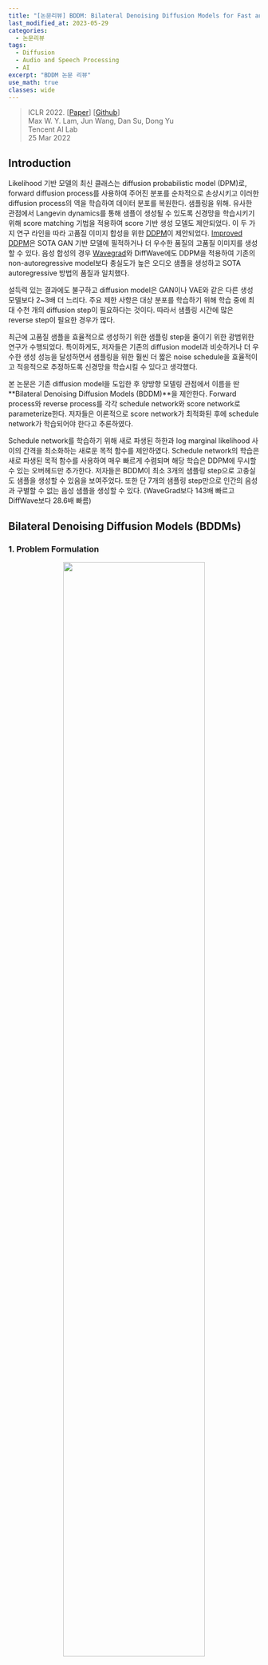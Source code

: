 ```yaml
---
title: "[논문리뷰] BDDM: Bilateral Denoising Diffusion Models for Fast and High-Quality Speech Synthesis"
last_modified_at: 2023-05-29
categories:
  - 논문리뷰
tags:
  - Diffusion
  - Audio and Speech Processing
  - AI
excerpt: "BDDM 논문 리뷰"
use_math: true
classes: wide
---
```


> ICLR 2022. [[Paper](https://arxiv.org/abs/2203.13508)] [[Github](https://github.com/tencent-ailab/bddm)]  
> Max W. Y. Lam, Jun Wang, Dan Su, Dong Yu  
> Tencent AI Lab  
> 25 Mar 2022  

## Introduction
Likelihood 기반 모델의 최신 클래스는 diffusion probabilistic model (DPM)로, forward diffusion process를 사용하여 주어진 분포를 순차적으로 손상시키고 이러한 diffusion process의 역을 학습하여 데이터 분포를 복원한다. 샘플링을 위해. 유사한 관점에서 Langevin dynamics를 통해 샘플이 생성될 수 있도록 신경망을 학습시키기 위해 score matching 기법을 적용하여 score 기반 생성 모델도 제안되었다. 이 두 가지 연구 라인을 따라 고품질 이미지 합성을 위한 [DDPM](https://kimjy99.github.io/논문리뷰/ddpm)이 제안되었다. [Improved DDPM](https://kimjy99.github.io/논문리뷰/iddpm)은 SOTA GAN 기반 모델에 필적하거나 더 우수한 품질의 고품질 이미지를 생성할 수 있다. 음성 합성의 경우 [Wavegrad](https://kimjy99.github.io/논문리뷰/wavegrad)와 DiffWave에도 DDPM을 적용하여 기존의 non-autoregressive model보다 충실도가 높은 오디오 샘플을 생성하고 SOTA autoregressive 방법의 품질과 일치했다.

설득력 있는 결과에도 불구하고 diffusion model은 GAN이나 VAE와 같은 다른 생성 모델보다 2~3배 더 느리다. 주요 제한 사항은 대상 분포를 학습하기 위해 학습 중에 최대 수천 개의 diffusion step이 필요하다는 것이다. 따라서 샘플링 시간에 많은 reverse step이 필요한 경우가 많다. 

최근에 고품질 샘플을 효율적으로 생성하기 위한 샘플링 step을 줄이기 위한 광범위한 연구가 수행되었다. 특이하게도, 저자들은 기존의 diffusion model과 비슷하거나 더 우수한 생성 성능을 달성하면서 샘플링을 위한 훨씬 더 짧은 noise schedule을 효율적이고 적응적으로 추정하도록 신경망을 학습시킬 수 있다고 생각했다. 

본 논문은 기존 diffusion model을 도입한 후 양방향 모델링 관점에서 이름을 딴 **Bilateral Denoising Diffusion Models (BDDM)**을 제안한다. Forward process와 reverse process를 각각 schedule network와 score network로 parameterize한다. 저자들은 이론적으로 score network가 최적화된 후에 schedule network가 학습되어야 한다고 추론하였다. 

Schedule network를 학습하기 위해 새로 파생된 하한과 log marginal likelihood 사이의 간격을 최소화하는 새로운 목적 함수를 제안하였다. Schedule network의 학습은 새로 파생된 목적 함수를 사용하여 매우 빠르게 수렴되며 해당 학습은 DDPM에 무시할 수 있는 오버헤드만 추가한다. 저자들은 BDDM이 최소 3개의 샘플링 step으로 고충실도 샘플을 생성할 수 있음을 보여주었다. 또한 단 7개의 샘플링 step만으로 인간의 음성과 구별할 수 없는 음성 샘플을 생성할 수 있다. (WaveGrad보다 143배 빠르고 DiffWave보다 28.6배 빠름)

## Bilateral Denoising Diffusion Models (BDDMs)
### 1. Problem Formulation
<center><img src='{{"/assets/img/bddm/bddm-fig1.PNG" | relative_url}}' width="75%"></center>
<br>
Diffusion model을 사용한 빠른 샘플링을 위해 학습을 위한 noise schedule $\beta$보다 훨씬 짧은 샘플링을 위한 noise schedule $\hat{\beta}$을 사용한다. 위 그림에서 볼 수 있듯이 noise schedule에 해당하는 두 개의 개별 diffusion process인 $\beta$와 $\hat{\beta}$를 각각 정의한다. $\beta$로 parameterize된 upper diffusion process는 

$$
\begin{equation}
q_\beta (x_{1:T} \vert x_0) := \prod_{t=1}^T q_{\beta_t} (x_t \vert x_{t-1}) \\
q_{\beta_t} (x_t \vert x_{t-1}) := \mathcal{N} (\sqrt{1-  \beta_t} x_{t-1}, \beta_t I)
\end{equation}
$$

와 동일하지만 lower process는 훨씬 적은 diffusion step으로 정의된다.

$$
\begin{equation}
q_{\hat{\beta}} (\hat{x}_{1:N} \vert \hat{x}_0) = \prod_{n=1}^N q_{\hat{\beta}_n} (\hat{x}_n \vert \hat{x}_{n-1}) \quad (N \ll T)
\end{equation}
$$

$\beta$는 주어지지만 $\hat{\beta}$는 모른다. Reverse process $$p_\theta (\hat{x}_{n-1} \vert \hat{x}^n; \hat{\beta}_n)$$에 대한 $\hat{\beta}$를 찾아 $$\hat{x}_0$$가 $$\hat{x}_N$$에서 N개의 reverse step으로 효과적으로 복구될 수 있도록 하는 것이 목표다. 

### 2. Model Description
많은 이전 연구들이 단축된 linear 또는 Fibonacci noise schedule을 reverse process에 직접 적용했지만, 저자들은 이것이 최선이 아니라고 주장한다. 이론적으로 새로운 단축된 noise schedule에 의해 지정된 diffusion process는 score network $\theta$를 학습하는 데 사용되는 프로세스와 본질적으로 다르다. 따라서 $\theta$는 단축된 diffusion process를 되돌리기에 적합하다고 보장할 수 없다. 이 문제는 단축된 schedule $\hat{\beta}$와 score network $\theta$ 사이의 연결을 설정하기 위해, 즉 $\theta$에 따라 $\hat{\beta}$를 최적화하도록 새로운 모델링 관점에 동기를 부여했다.

시작점으로 $\lfloor N = T / \tau \rfloor$를 고려한다. 여기서 $1 \le \tau < T$는 더 짧은 diffusion process에서 두 연속 변수 사이의 각 diffusion step이 더 긴 diffusion process에서 $\tau$개의 diffusion step에 해당하도록 step 크기를 제어하는 hyperparameter이다. 다음과 같이 정의한다.

$$
\begin{aligned}
q_{\hat{\beta}_{n+1}} (\hat{x}_{n+1} \vert \hat{x}_n = x_t)
&:= q_\beta (x_{t + \tau} \vert x_t) \\
&= \mathcal{N} \bigg( \sqrt{\frac{\alpha_{t+\tau}^2}{\alpha_t^2}} x_t, \bigg( 1 - \frac{\alpha_{t+\tau}^2}{\alpha_t^2} \bigg) I \bigg)
\end{aligned}
$$

여기서 $x_t$는 두 개의 서로 다르게 인덱싱된 diffusion 시퀀스를 연결하기 위해 도입한 중간 diffusion 변수이다. 이 변수를 junctional variable라고 부르면, 학습 중에 $x_0$와 $\beta$가 주어지면 쉽게 생성할 수 있다. 

$$
\begin{equation}
x_t = \alpha_t x_0 + \sqrt{1 - \alpha_t^2} \epsilon_n
\end{equation}
$$

불행하게도, $x_0$이 주어지지 않을 때의 reverse process에 대해 junctional variable은 tractable하지 않다. 그러나 긴 $\beta$로 parameterize된 diffusion process에 대해 학습된 score network $\theta^\ast$에 의해 score를 사용하는 동안 schedule network $\phi$를 도입하여 그에 따라 짧은 noise schedule $\hat{\beta} (\phi)$를 최적화할 수 있다. 

### 3. Score Network
DDPM은 white noise $x_T \sim \mathcal{N}(0,I)$에서 reverse process를 시작하고 데이터 분포를 복구하기 위해 $T$ step을 수행한다.

$$
\begin{equation}
p_\theta (x_0) := \mathbb{E}_{\mathcal{N}(0,I)} [\mathbb{E}_{p_\theta (x_{1:T-1} \vert x_T)} [p_\theta (x_0 \vert x_{1:T})]]
\end{equation}
$$

대조적으로 BDDM은 junctional variable $x_t$에서 시작하여 단 $n$개의 step으로 더 짧은 diffusion 확률 변수 시퀀스를 되돌린다.

$$
\begin{equation}
p_\theta (\hat{x}_0) := \mathbb{E}_{q_{\hat{\beta}} (\hat{x}_{n-1}; x_t, \epsilon_n)} [\mathbb{E}_{p_\theta (\hat{x}_{1:n-2} \vert \hat{x}_{n-1})} [p_\theta (x_0 \vert x_{1:n-1})]], \quad 2 \le n \le N
\end{equation}
$$

여기서 $$q_{\hat{\beta}} (\hat{x}_{n-1}; x_t, \epsilon_n)$$는 posterior에 대한 re-parameterization으로 정의된다.

$$
\begin{aligned}
q_{\hat{\beta}} (\hat{x}_{n-1}; x_t, \epsilon_n)
&:= q_{\hat{\beta}} \bigg( \hat{x}_{n-1} \vert \hat{x}_n = x_t, \hat{x}_0 = \frac{x_t - \sqrt{1 - \hat{\alpha}_n^2} \epsilon_n}{\hat{\alpha}_n} \bigg) \\
&= \mathcal{N} \bigg( \frac{1}{\sqrt{1 - \hat{\beta}_n}} x_t - \frac{\hat{\beta}_n}{\sqrt{(1 - \hat{\beta}_n)(1 - \hat{\alpha}_n^2)}} \epsilon_n, \frac{1 - \hat{\alpha}_{n-1}^2}{1 - \hat{\alpha}_n^2} \hat{\beta}_n I \bigg)
\end{aligned}
$$

$$
\begin{equation}
\hat{\alpha}_n = \prod_{i=1}^n \sqrt{1 - \hat{\beta}_i}, \quad x_t = \alpha_t x_0 + \sqrt{1 - \alpha_t^2} \epsilon_n
\end{equation}
$$

여기서 $x_t$는 근사 인덱스 $$t \sim \mathcal{U}\{(n − 1) \tau, \cdots, n \tau − 1, n \tau\}$$가 주어졌을 때 $x_t$를 $\hat{x}_n$에 매핑하는 junctional variable이다. 

#### Training objective for score network
위의 정의를 통해 log marginal likelihood에 대한 새로운 형태의 하한은 다음과 같이 유도될 수 있다.

$$
\begin{aligned}
\log p_\theta (\hat{x}_0) \ge \mathcal{F}_\textrm{score}^{(n)} (\theta) &:= − \mathcal{L}_\textrm{score}^{(n)} (\theta) − \mathcal{R}_\theta (\hat{x}_0, x_t) \\
\mathcal{L}_\textrm{score}^{(n)} (\theta) &:= D_\textrm{KL} (p_\theta (\hat{x}_{n-1} \vert \hat{x}_n = x_t) \| q_{\hat{\beta}} (\hat{x}_{n-1}; x_t, \epsilon_n)) \\
\mathcal{R}_\theta (\hat{x}_0, x_t) &:= - \mathbb{E}_{p_\theta (\hat{x}_1 \vert \hat{x}_n = x_t)} [\log p_\theta (\hat{x}_0 \vert \hat{x}_1)]
\end{aligned}
$$

Junctional variable $x_t$를 통해 목적 함수 $$\mathcal{L}_\textrm{ddpm}^{(t)} (\theta), \forall t \in \{1, \cdots, T\}$$를 최적화하는 해 $\theta^\ast$가 $$\mathcal{L}_\textrm{score}^{(n)} (\theta), \forall n \in \{2, \cdots, N\}$$을 최적화하는 해이기도 하다. 따라서 score network $\theta$가  $$\mathcal{L}_\textrm{ddpm}^{(t)} (\theta)$$로 학습되고 $$\hat{x}_{N:0}$$에 대한 짧은 diffusion process를 되돌리기 위해 재사용될 수 있다. 새로 도출된 하한은 기존 score network와 동일한 목적 함수로 결과가 나왔지만 처음으로 score network $\theta$와 $$\hat{x}_{N:0}$$ 사이의 연결을 설정한다. 

### 4. Schedule Network
BDDM에서는 $\hat{\beta}_n$을 

$$
\begin{equation}
\hat{\beta}_n (\phi) = f_\phi (x_t; \hat{\beta}_{n+1})
\end{equation}
$$

로 다시 parameterize하여 forward process에 schedule network를 도입한다. Re-parameterization을 통해 noise schedule의 task, 즉 $\hat{\beta}$ 검색은 이제 데이터 종속 분산을 추정하는 schedule network $f_\phi$를 학습하는 것으로 재구성될 수 있다. Schedule network는 현재 noisy한 샘플 $x_t$를 기반으로 $$\hat{\beta}_n$$을 예측하는 방법을 학습한다. Diffusion step 정보를 반영하는 $$\hat{\beta}_{n+1}$$, $t$, $n$ 외에도 $x_t$는 inference 시에 reverse 방향에서의 noise schedule에 필수적이다.

구체적으로, ancestral step 정보 ($$\hat{\beta}_{n+1}$$)를 채택하여 현재 step에 대한 상한값을 도출하는 한편 schedule network는 현재 $x_t$를 입력으로만 남겨 ancestral step에 대한 noise scale의 상대적인 변화를 예측한다.

먼저, $$\hat{\beta}_n$$의 상한값은 다음과 같다.

$$
\begin{equation}
0 < \hat{\beta}_n < \min \bigg\{ 1 - \frac{\hat{\alpha}_{n+1}^2}{1 - \hat{\beta}_{n+1}}, \hat{\beta}_{n+1} \bigg\}
\end{equation}
$$

그런 다음 신경망 $\sigma_\phi : \mathbb{R}^D \mapsto (0,1)$에 의해 추정된 비율로 상한선을 곱하여 다음을 정의한다.

$$
\begin{equation}
f_\phi (x_t; \hat{\beta}_{n+1}) := \min \bigg\{ 1 - \frac{\hat{\alpha}_{n+1}^2}{1 - \hat{\beta}_{n+1}}, \hat{\beta}_{n+1} \bigg\} \sigma_\phi (x_t)
\end{equation}
$$

여기서 파라미터 $\phi$는 현재 $x_t$에서 두 개의 연속 noise scale ($$\hat{\beta}_n$$과 $$\hat{\beta}_{n+1}$$) 사이의 비율을 추정하기 위해 학습된다.

마지막으로 noise schedule을 위한 inference 시에 최대 reverse step ($N$)과 두 개의 hyperparameter $(\hat{\alpha}_N, \hat{\beta}_N)$에서 시작하여 noise scale $$\hat{\beta}_n (\phi) = f_\phi (\hat{x}_n; \hat{\beta}_{n+1})$$으로 예측하고, 누적하여 곱

$$
\begin{equation}
\hat{\alpha}_n = \frac{\hat{\alpha}_{n+1}}{\sqrt{1 - \hat{\beta}_{n+1}}}
\end{equation}
$$

를 업데이트한다. 

## Algorithms: Training, Noise Scheduling, and Sampling
<center><img src='{{"/assets/img/bddm/bddm-algo.PNG" | relative_url}}' width="90%"></center>

## Experiments
### 1. Sampling quality in objective and subjective metrics
다음은 BDDM을 SOTA vocoder와 비교한 표이다.  

<center><img src='{{"/assets/img/bddm/bddm-table1.PNG" | relative_url}}' width="70%"></center>
<br>
다음은 동일한 score network와 동일한 step 수로 BDDM을 샘플링 가속화 방법들과 비교한 것이다.

<center><img src='{{"/assets/img/bddm/bddm-table2.PNG" | relative_url}}' width="75%"></center>

### 2. Ablation study and analysis
BDDM의 주요 이점은 $\phi$를 학습하기 위해 새로 파생된 목적 함수 $$\mathcal{L}_\textrm{step}^{(n)}$$에 있다. 저자들은 이에 대한 더 나은 이유를 찾기 위해 제안된 loss를 표준 negative ELBO로 대체하는 ablation study를 수행했다.

<center><img src='{{"/assets/img/bddm/bddm-fig2.PNG" | relative_url}}' width="45%"></center>
<br>
위 그래프는 학습 loss가 다른 네트워크 출력을 plot한 것이다. $$\mathcal{L}_\textrm{elbo}^{(n)}$$를 사용하여 $\phi$를 학습할 때 네트워크 출력이 여러 학습 step 내에서 빠르게 0으로 붕괴되는 것으로 나타났다. 반면 $$\mathcal{L}_\textrm{elbo}^{(n)}$$로 학습된 네트워크는 변동하는 출력을 생성했다. 변동은 네트워크가 $t$에 종속된 noise scale을 적절하게 예측한다는 것을 보여주는 바람직한 속성이다. $t$는 균일한 분포에서 가져온 임의의 timestep이기 때문이다.

저자들은 $\hat{\beta} = \beta$로 설정하고 최적화된 $\theta^\ast$를 동일하게 사용하여

$$
\begin{equation}
\mathcal{F}_\textrm{bddm}^{(t)} := \mathcal{F}_\textrm{score}^{(t)} + \mathcal{L}_\textrm{step}^{(t)} \ge \mathcal{F}_\textrm{elbo}^{(t)}
\end{equation}
$$

가 $t \in [20, 180]$에서 각각의 값을 갖는지 경험적으로 검증했다. 

<center><img src='{{"/assets/img/bddm/bddm-fig3.PNG" | relative_url}}' width="45%"></center>
<br>
각 값은 위 그래프와 같다 (95% 신뢰 구간). 그래프는 본 논문이 제안한 경계 $$\mathcal{F}_\textrm{bddm}^{(t)}$$이 항상 모든 $t$에서 표준 경계보다 더 엄격한 하한임을 보여준다. 더욱이 $$\mathcal{F}_\textrm{bddm}^{(t)}$$가 $t \le 50$에 대해 상대적으로 훨씬 더 낮은 분산으로 낮은 값을 얻었음을 알 수 있다. 여기서 $$\mathcal{F}_\textrm{elbo}^{(t)}$$는 변동성이 매우 컸다. 이것은 $$\mathcal{F}_\textrm{bddm}^{(t)}$$이 어려운 학습 부분, 즉 score가 $t \rightarrow 0$으로 추정하기 더 어려워질 때 더 잘 해결한다는 것을 의미한다.

